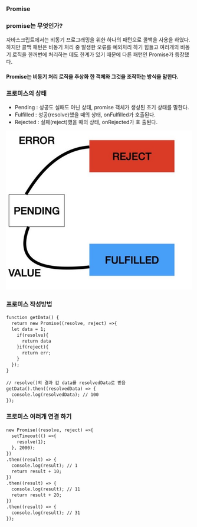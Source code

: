 ### Promise

### promise는 무엇인가?
자바스크립트에서는 비동기 프로그래밍을 위한 하나의 패턴으로 콜백을 사용을 하였다.
하지만 콜백 패턴은 비동기 처리 중 발생한 오류를 예외처리 하기 힘들고 
여러개의 비동기 로직을 한꺼번에 처리하는 데도 한계가 있기 때문에 다른 패턴인 Promise가 등장했다.

#### Promise는 비동기 처리 로직을 추상화 한 객체와 그것을 조작하는 방식을 말한다.

### 프로미스의 상태
- Pending : 성공도 실패도 아닌 상태, promise 객체가 생성된 초기 상태를 말한다.
- Fulfilled : 성공(resolve)했을 때의 상태, onFulfilled가 호출된다.
- Rejected : 실패(reject)했을 때의 상태, onRejected가 호 출된다.

![프로미스상태](./img/프로미스상태.jpeg)

### 프로미스 작성방법
```
function getData() {
  return new Promise((resolve, reject) =>{
  let data = 1;
    if(resolve){
      return data
    }if(reject){
      return err;
    }
  });
}

// resolve()의 결과 값 data를 resolvedData로 받음
getData().then((resolvedData) => {
  console.log(resolvedData); // 100
});
```


### 프로미스 여러개 연결 하기
```
new Promise((resolve, reject) =>{
  setTimeout(() =>{
    resolve(1);
  }, 2000);
})
.then((result) => {
  console.log(result); // 1
  return result + 10;
})
.then((result) => {
  console.log(result); // 11
  return result + 20;
})
.then((result) => {
  console.log(result); // 31
});
```